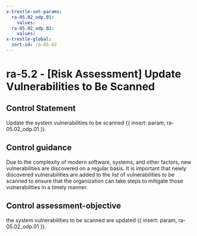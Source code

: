 ```yaml
---
x-trestle-set-params:
  ra-05.02_odp.01:
    values:
  ra-05.02_odp.02:
    values:
x-trestle-global:
  sort-id: ra-05.02
---
```


# ra-5.2 - \[Risk Assessment\] Update Vulnerabilities to Be Scanned

## Control Statement

Update the system vulnerabilities to be scanned {{ insert: param, ra-05.02_odp.01 }}.

## Control guidance

Due to the complexity of modern software, systems, and other factors, new vulnerabilities are discovered on a regular basis. It is important that newly discovered vulnerabilities are added to the list of vulnerabilities to be scanned to ensure that the organization can take steps to mitigate those vulnerabilities in a timely manner.

## Control assessment-objective

the system vulnerabilities to be scanned are updated {{ insert: param, ra-05.02_odp.01 }}.
